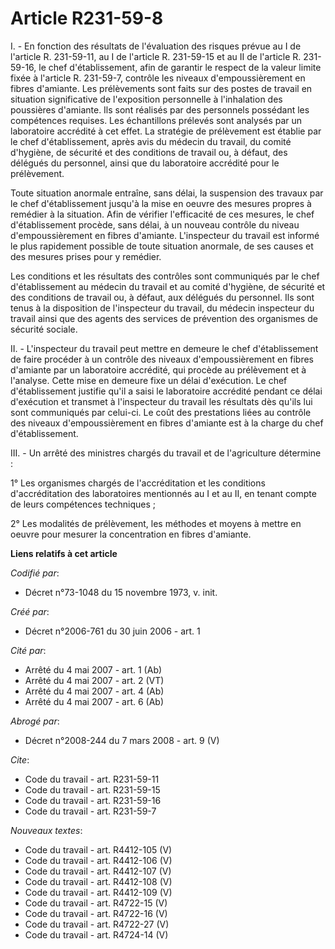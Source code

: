 # Article R231-59-8

I. - En fonction des résultats de l'évaluation des risques prévue au I de l'article R. 231-59-11, au I de l'article R.
231-59-15 et au II de l'article R. 231-59-16, le chef d'établissement, afin de garantir le respect de la valeur limite fixée
à l'article R. 231-59-7, contrôle les niveaux d'empoussièrement en fibres d'amiante. Les prélèvements sont faits sur des
postes de travail en situation significative de l'exposition personnelle à l'inhalation des poussières d'amiante. Ils sont
réalisés par des personnels possédant les compétences requises. Les échantillons prélevés sont analysés par un laboratoire
accrédité à cet effet. La stratégie de prélèvement est établie par le chef d'établissement, après avis du médecin du travail,
du comité d'hygiène, de sécurité et des conditions de travail ou, à défaut, des délégués du personnel, ainsi que du
laboratoire accrédité pour le prélèvement.

Toute situation anormale entraîne, sans délai, la suspension des travaux par le chef d'établissement jusqu'à la mise en
oeuvre des mesures propres à remédier à la situation. Afin de vérifier l'efficacité de ces mesures, le chef d'établissement
procède, sans délai, à un nouveau contrôle du niveau d'empoussièrement en fibres d'amiante. L'inspecteur du travail est
informé le plus rapidement possible de toute situation anormale, de ses causes et des mesures prises pour y remédier.

Les conditions et les résultats des contrôles sont communiqués par le chef d'établissement au médecin du travail et au comité
d'hygiène, de sécurité et des conditions de travail ou, à défaut, aux délégués du personnel. Ils sont tenus à la disposition
de l'inspecteur du travail, du médecin inspecteur du travail ainsi que des agents des services de prévention des organismes
de sécurité sociale.

II. - L'inspecteur du travail peut mettre en demeure le chef d'établissement de faire procéder à un contrôle des niveaux
d'empoussièrement en fibres d'amiante par un laboratoire accrédité, qui procède au prélèvement et à l'analyse. Cette mise en
demeure fixe un délai d'exécution. Le chef d'établissement justifie qu'il a saisi le laboratoire accrédité pendant ce délai
d'exécution et transmet à l'inspecteur du travail les résultats dès qu'ils lui sont communiqués par celui-ci. Le coût des
prestations liées au contrôle des niveaux d'empoussièrement en fibres d'amiante est à la charge du chef d'établissement.

III. - Un arrêté des ministres chargés du travail et de l'agriculture détermine :

1° Les organismes chargés de l'accréditation et les conditions d'accréditation des laboratoires mentionnés au I et au II, en
tenant compte de leurs compétences techniques ;

2° Les modalités de prélèvement, les méthodes et moyens à mettre en oeuvre pour mesurer la concentration en fibres d'amiante.

**Liens relatifs à cet article**

_Codifié par_:

  - Décret n°73-1048 du 15 novembre 1973, v. init.

_Créé par_:

  - Décret n°2006-761 du 30 juin 2006 - art. 1

_Cité par_:

  - Arrêté du 4 mai 2007 - art. 1 (Ab)
  - Arrêté du 4 mai 2007 - art. 2 (VT)
  - Arrêté du 4 mai 2007 - art. 4 (Ab)
  - Arrêté du 4 mai 2007 - art. 6 (Ab)

_Abrogé par_:

  - Décret n°2008-244 du 7 mars 2008 - art. 9 (V)

_Cite_:

  - Code du travail - art. R231-59-11
  - Code du travail - art. R231-59-15
  - Code du travail - art. R231-59-16
  - Code du travail - art. R231-59-7

_Nouveaux textes_:

  - Code du travail - art. R4412-105 (V)
  - Code du travail - art. R4412-106 (V)
  - Code du travail - art. R4412-107 (V)
  - Code du travail - art. R4412-108 (V)
  - Code du travail - art. R4412-109 (V)
  - Code du travail - art. R4722-15 (V)
  - Code du travail - art. R4722-16 (V)
  - Code du travail - art. R4722-27 (V)
  - Code du travail - art. R4724-14 (V)
